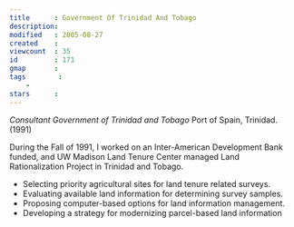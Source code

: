 ```yaml
---
title      : Government Of Trinidad And Tobago
description: 
modified   : 2005-08-27
created    : 
viewcount  : 35
id         : 171
gmap       : 
tags        :
    - 
stars      : 
---
```



*Consultant*
*Government of Trinidad and Tobago*
Port of Spain, Trinidad.
(1991)

During the Fall of 1991, I worked on an Inter-American Development Bank funded, and UW Madison Land Tenure Center managed Land Rationalization Project in Trinidad and Tobago.

* Selecting priority agricultural sites for land tenure related surveys.
* Evaluating available land information for determining survey samples.
* Proposing computer-based options for land information management.
* Developing a strategy for modernizing parcel-based land information

